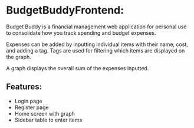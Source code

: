 # BudgetBuddyFrontend:
Budget Buddy is a financial management web application for personal use to consolidate how you track spending and budget expenses. 

Expenses can be added by inputting individual items with their name, cost, and adding a tag. Tags are used for filtering which items are displayed on the graph.

A graph displays the overall sum of the expenses inputted. 

## Features:
* Login page
* Register page
* Home screen with graph
* Sidebar table to enter items
